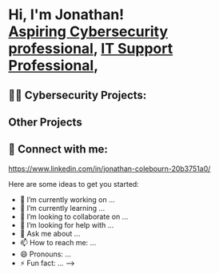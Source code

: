 <h1>Hi, I'm Jonathan! <br/><a href="https://github.com/joshmadakor1">Aspiring Cybersecurity professional</a>, <a href="https://www.linkedin.com/in/jonathan-colebourn-20b3751a0/">IT Support Professional</a>,
  
<h2>👨‍💻 Cybersecurity Projects:</h2>


<h2> Other Projects </h2>



<h2> 🤳 Connect with me:</h2>

https://www.linkedin.com/in/jonathan-colebourn-20b3751a0/


Here are some ideas to get you started:

- 🔭 I’m currently working on ...
- 🌱 I’m currently learning ...
- 👯 I’m looking to collaborate on ...
- 🤔 I’m looking for help with ...
- 💬 Ask me about ...
- 📫 How to reach me: ...
- 😄 Pronouns: ...
- ⚡ Fun fact: ...
-->
